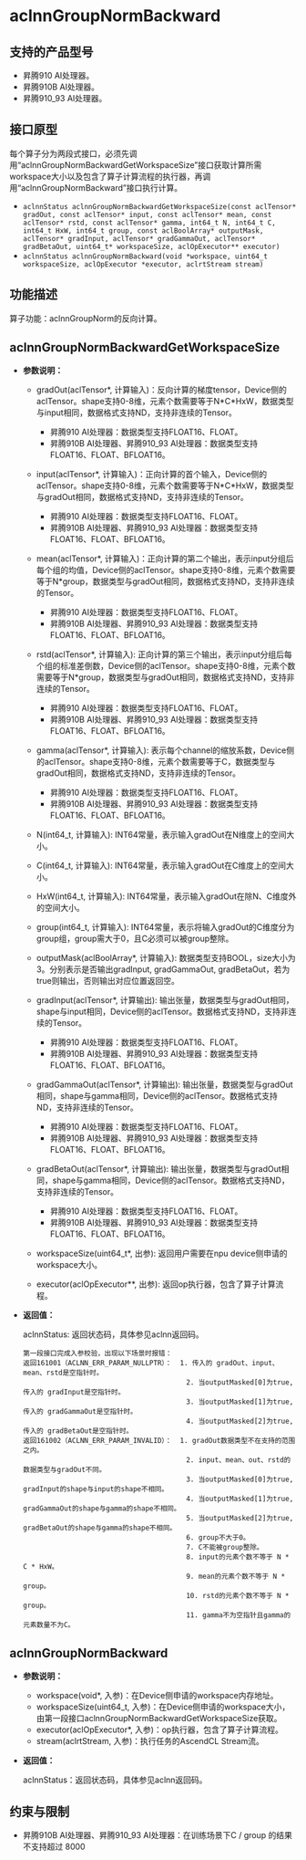 # aclnnGroupNormBackward

## 支持的产品型号

- 昇腾910 AI处理器。
- 昇腾910B AI处理器。
- 昇腾910_93 AI处理器。

## 接口原型

每个算子分为两段式接口，必须先调用“aclnnGroupNormBackwardGetWorkspaceSize”接口获取计算所需workspace大小以及包含了算子计算流程的执行器，再调用“aclnnGroupNormBackward”接口执行计算。

  - `aclnnStatus aclnnGroupNormBackwardGetWorkspaceSize(const aclTensor* gradOut, const aclTensor* input, const aclTensor* mean, const aclTensor* rstd, const aclTensor* gamma, int64_t N, int64_t C, int64_t HxW, int64_t group, const aclBoolArray* outputMask, aclTensor* gradInput, aclTensor* gradGammaOut, aclTensor* gradBetaOut, uint64_t* workspaceSize, aclOpExecutor** executor)`
  - `aclnnStatus aclnnGroupNormBackward(void *workspace, uint64_t workspaceSize, aclOpExecutor *executor, aclrtStream stream)`

## 功能描述

算子功能：aclnnGroupNorm的反向计算。

## aclnnGroupNormBackwardGetWorkspaceSize

- **参数说明：**

  - gradOut(aclTensor*, 计算输入)：反向计算的梯度tensor，Device侧的aclTensor。shape支持0-8维，元素个数需要等于N\*C\*HxW，数据类型与input相同，数据格式支持ND，支持非连续的Tensor。
    - 昇腾910 AI处理器：数据类型支持FLOAT16、FLOAT。
    - 昇腾910B AI处理器、昇腾910_93 AI处理器：数据类型支持FLOAT16、FLOAT、BFLOAT16。
    
  - input(aclTensor*, 计算输入)：正向计算的首个输入，Device侧的aclTensor。shape支持0-8维，元素个数需要等于N\*C\*HxW，数据类型与gradOut相同，数据格式支持ND，支持非连续的Tensor。
    - 昇腾910 AI处理器：数据类型支持FLOAT16、FLOAT。
    - 昇腾910B AI处理器、昇腾910_93 AI处理器：数据类型支持FLOAT16、FLOAT、BFLOAT16。

  - mean(aclTensor*, 计算输入)：正向计算的第二个输出，表示input分组后每个组的均值，Device侧的aclTensor。shape支持0-8维，元素个数需要等于N\*group，数据类型与gradOut相同，数据格式支持ND，支持非连续的Tensor。
    - 昇腾910 AI处理器：数据类型支持FLOAT16、FLOAT。
    - 昇腾910B AI处理器、昇腾910_93 AI处理器：数据类型支持FLOAT16、FLOAT、BFLOAT16。

  - rstd(aclTensor*, 计算输入): 正向计算的第三个输出，表示input分组后每个组的标准差倒数，Device侧的aclTensor。shape支持0-8维，元素个数需要等于N\*group，数据类型与gradOut相同，数据格式支持ND，支持非连续的Tensor。
    - 昇腾910 AI处理器：数据类型支持FLOAT16、FLOAT。
    - 昇腾910B AI处理器、昇腾910_93 AI处理器：数据类型支持FLOAT16、FLOAT、BFLOAT16。

  - gamma(aclTensor*, 计算输入): 表示每个channel的缩放系数，Device侧的aclTensor。shape支持0-8维，元素个数需要等于C，数据类型与gradOut相同，数据格式支持ND，支持非连续的Tensor。
    - 昇腾910 AI处理器：数据类型支持FLOAT16、FLOAT。
    - 昇腾910B AI处理器、昇腾910_93 AI处理器：数据类型支持FLOAT16、FLOAT、BFLOAT16。

  - N(int64_t, 计算输入): INT64常量，表示输入gradOut在N维度上的空间大小。

  - C(int64_t, 计算输入): INT64常量，表示输入gradOut在C维度上的空间大小。

  - HxW(int64_t, 计算输入): INT64常量，表示输入gradOut在除N、C维度外的空间大小。

  - group(int64_t, 计算输入): INT64常量，表示将输入gradOut的C维度分为group组，group需大于0，且C必须可以被group整除。

  - outputMask(aclBoolArray*, 计算输入): 数据类型支持BOOL，size大小为3。分别表示是否输出gradInput, gradGammaOut, gradBetaOut，若为true则输出，否则输出对应位置返回空。

  - gradInput(aclTensor*, 计算输出): 输出张量，数据类型与gradOut相同，shape与input相同，Device侧的aclTensor。数据格式支持ND，支持非连续的Tensor。
    - 昇腾910 AI处理器：数据类型支持FLOAT16、FLOAT。
    - 昇腾910B AI处理器、昇腾910_93 AI处理器：数据类型支持FLOAT16、FLOAT、BFLOAT16。

  - gradGammaOut(aclTensor*, 计算输出): 输出张量，数据类型与gradOut相同，shape与gamma相同，Device侧的aclTensor。数据格式支持ND，支持非连续的Tensor。
    - 昇腾910 AI处理器：数据类型支持FLOAT16、FLOAT。
    - 昇腾910B AI处理器、昇腾910_93 AI处理器：数据类型支持FLOAT16、FLOAT、BFLOAT16。

  - gradBetaOut(aclTensor*, 计算输出): 输出张量，数据类型与gradOut相同，shape与gamma相同，Device侧的aclTensor。数据格式支持ND，支持非连续的Tensor。
    - 昇腾910 AI处理器：数据类型支持FLOAT16、FLOAT。
    - 昇腾910B AI处理器、昇腾910_93 AI处理器：数据类型支持FLOAT16、FLOAT、BFLOAT16。

  - workspaceSize(uint64_t*, 出参): 返回用户需要在npu device侧申请的workspace大小。

  - executor(aclOpExecutor**, 出参): 返回op执行器，包含了算子计算流程。

- **返回值：**

  aclnnStatus: 返回状态码，具体参见aclnn返回码。
    ```
    第一段接口完成入参校验，出现以下场景时报错：
    返回161001（ACLNN_ERR_PARAM_NULLPTR）：  1. 传入的 gradOut、input、mean、rstd是空指针时。
                                            2. 当outputMasked[0]为true, 传入的 gradInput是空指针时。
                                            3. 当outputMasked[1]为true, 传入的 gradGammaOut是空指针时。
                                            4. 当outputMasked[2]为true, 传入的 gradBetaOut是空指针时。
    返回161002（ACLNN_ERR_PARAM_INVALID）：  1. gradOut数据类型不在支持的范围之内。
                                            2. input、mean、out、rstd的数据类型与gradOut不同。
                                            3. 当outputMasked[0]为true, gradInput的shape与input的shape不相同。
                                            4. 当outputMasked[1]为true, gradGammaOut的shape与gamma的shape不相同。
                                            5. 当outputMasked[2]为true, gradBetaOut的shape与gamma的shape不相同。
                                            6. group不大于0。
                                            7. C不能被group整除。
                                            8. input的元素个数不等于 N * C * HxW。
                                            9. mean的元素个数不等于 N * group。
                                            10. rstd的元素个数不等于 N * group。
                                            11. gamma不为空指针且gamma的元素数量不为C。
    ```

## aclnnGroupNormBackward

- **参数说明：**

  - workspace(void*, 入参)：在Device侧申请的workspace内存地址。
  - workspaceSize(uint64_t, 入参)：在Device侧申请的workspace大小，由第一段接口aclnnGroupNormBackwardGetWorkspaceSize获取。
  - executor(aclOpExecutor*, 入参)：op执行器，包含了算子计算流程。
  - stream(aclrtStream, 入参)：执行任务的AscendCL Stream流。

- **返回值：**

  aclnnStatus：返回状态码，具体参见aclnn返回码。

## 约束与限制

- 昇腾910B AI处理器、昇腾910_93 AI处理器：在训练场景下C / group 的结果不支持超过 8000
